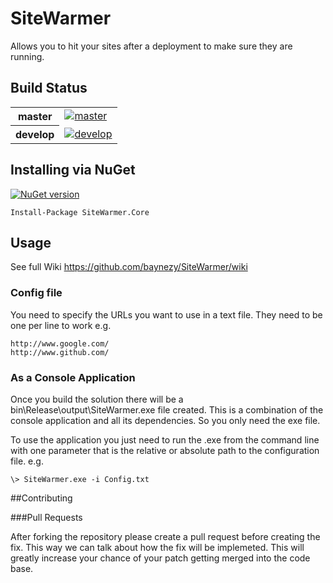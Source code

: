 # SiteWarmer

Allows you to hit your sites after a deployment to make sure they are running.

## Build Status

<table>
    <tr>
        <th>master</th>
		<td><a href="https://ci.appveyor.com/project/baynezy/sitewarmer"><img src="https://ci.appveyor.com/api/projects/status/y46qd4btxsnklicp/branch/master?svg=true" alt="master" title="master" /></a></td>
    </tr>
    <tr>
        <th>develop</th>
		<td><a href="https://ci.appveyor.com/project/baynezy/sitewarmer"><img src="https://ci.appveyor.com/api/projects/status/y46qd4btxsnklicp/branch/develop?svg=true" alt="develop" title="develop" /></a></td>
    </tr>
</table>

## Installing via NuGet

[![NuGet version](https://badge.fury.io/nu/SiteWarmer.Core.svg)](http://badge.fury.io/nu/SiteWarmer.Core)

    Install-Package SiteWarmer.Core

## Usage

See full Wiki https://github.com/baynezy/SiteWarmer/wiki

### Config file

You need to specify the URLs you want to use in a text file. They need to be one per line to work
e.g.

    http://www.google.com/
    http://www.github.com/

### As a Console Application

Once you build the solution there will be a bin\Release\output\SiteWarmer.exe file created. This is a combination of the console application and all its dependencies. So you only need the exe file.

To use the application you just need to run the .exe from the command line with one parameter that is the relative or absolute path to the configuration file.
e.g.

    \> SiteWarmer.exe -i Config.txt
	
##Contributing

###Pull Requests

After forking the repository please create a pull request before creating the fix. This way we can talk about how the fix will be implemeted. This will greatly increase your chance of your patch getting merged into the code base.
